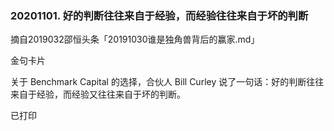### 20201101. 好的判断往往来自于经验，而经验往往来自于坏的判断

摘自2019032邵恒头条「20191030谁是独角兽背后的赢家.md」

金句卡片

关于 Benchmark Capital 的选择，合伙人 Bill Curley 说了一句话：好的判断往往来自于经验，而经验又往往来自于坏的判断。

已打印

